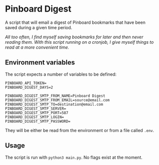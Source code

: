 # Pinboard Digest

A script that will email a digest of Pinboard bookmarks that have been saved during a given time period.

*All too often, I find myself saving bookmarks for later and then never reading them. With this script running on a cronjob, I give myself things to read at a more convenient time.*

## Environment variables

The script expects a number of variables to be defined:

```text
PINBOARD_API_TOKEN=
PINBOARD_DIGEST_DAYS=2

PINBOARD_DIGEST_SMTP_FROM_NAME=Pinboard Digest
PINBOARD_DIGEST_SMTP_FROM_EMAIL=source@email.com
PINBOARD_DIGEST_SMTP_TO=destination@email.com
PINBOARD_DIGEST_SMTP_SERVER=
PINBOARD_DIGEST_SMTP_PORT=587
PINBOARD_DIGEST_SMTP_LOGIN=
PINBOARD_DIGEST_SMTP_PASSWORD=
```

They will be either be read from the environment or from a file called `.env`.

## Usage

The script is run with `python3 main.py`. No flags exist at the moment. 
